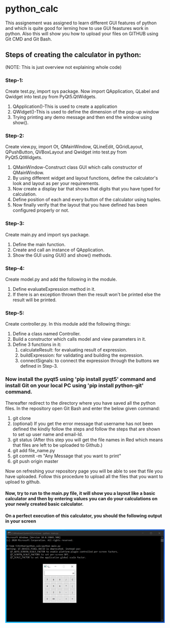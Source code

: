 # python_calc
This assignement was assigned to learn different GUI features of python and which is quite good for lerning how to use GUI feastures work in python. Also this will show you how to upload your files on GITHUB using Git CMD and Git Bash.  

## Steps of creating the calculator in python:  
(NOTE: This is just overview not explaining whole code)  

### Step-1:  
Create test.py, import sys package. Now import QApplication, QLabel and Qwidget into test.py from PyQt5.QtWidgets.
1. QApplication()-This is used to create a application
2. QWidget()-This is used to define the dimension of the pop-up window
3. Trying printing any demo message and then end the window using show().

### Step-2:
Create view.py, import Ot, QMainWindow, QLineEdit, QGridLayout, QPushButton, QVBoxLayout and Qwidget into test.py from PyQt5.QtWidgets.
1. QMainWindow-Construct class GUI which calls constructor of QMainWindow.
2. By using different widget and layout functions, define the calculator's look and layout as per your requirements.
3. Now create a display bar that shows that digits that you have typed for calculation.
4. Define position of each and every button of the calculator using tuples.
5. Now finally verify that the layout that you have defined has been configured properly or not.

### Step-3:
Create main.py and import sys package.	
1. Define the main function.
2. Create and call an instance of QApplication.
3. Show the GUI using GUI() and show() methods.

### Step-4:
Create model.py and add the following in the module.
1. Define evaluateExpression method in it.
2. If there is an exception thrown then the result won't be printed else the result will be printed.

### Step-5:
Create controller.py. In this module add the following things:
1. Define a class named Controller.
2. Build a constructor which calls model and view parameters in it.
3. Define 3 functions in it:
	1. calculateResult: for evaluating result of expression.
	2. buildExpression: for validating and building the expression.
	3. connectSignals: to connect the expression through the buttons we defined in Step-3.

### Now install the pyqt5 using 'pip install pyqt5' command and install Git on your local PC using 'pip install python-git' command.
Thereafter redirect to the directory where you have saved all the python files.
In the repository open Git Bash and enter the below given command:
1. git clone
3. (optional) If you get the error message that username has not been defined the kindly follow the steps and follow the steps that are shown to set up user name and email-Id.
2. git status
(After this step you will get the file names in Red which means that files are left to be uploaded to Github.)
3. git add file_name.py
4. git commit -m "Any Message that you want to print"
5. git push origin master

Now on refreshing your repository page you will be able to see that file you have uploaded.
Follow this procedure to upload all the files that you want to upload to github.

#### Now, try to run to the main.py file, it will show you a layout like a basic calculator and then by entering values you can do your calculations on your newly created basic calculator.
#### On a perfect execution of this calculator, you should the following output in your screen
![Output Screen](output.PNG)
